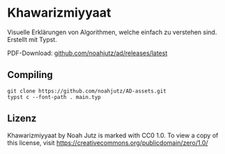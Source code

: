 # Khawarizmiyyaat

Visuelle Erklärungen von Algorithmen, welche einfach zu verstehen sind. Erstellt mit Typst.

PDF-Download: [github.com/noahjutz/ad/releases/latest](https://github.com/noahjutz/ad/releases/latest)

## Compiling

```
git clone https://github.com/noahjutz/AD-assets.git
typst c --font-path . main.typ
```

## Lizenz

Khawarizmiyyaat by Noah Jutz is marked with CC0 1.0. To view a copy of this license, visit https://creativecommons.org/publicdomain/zero/1.0/

